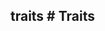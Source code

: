 ## traits # Traits

<!-- import classwatchdog.md -->

<!-- import deferredeventhandlers.md -->

<!-- import eventhandlers.md -->

<!-- import sessions.md -->

<!-- import staticobjectwatchdog.md -->

<!-- import strictstaticobjectwatchdog.md -->